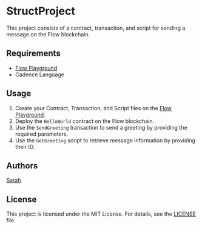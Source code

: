 # StructProject

This project consists of a contract, transaction, and script for sending a message on the Flow blockchain.

## Requirements

- [Flow Playground](https://play.flow.com/)
- Cadence Language

## Usage

1. Create your Contract, Transaction, and Script files on the [Flow Playground](https://play.flow.com/).
2. Deploy the `HelloWorld` contract on the Flow blockchain.
3. Use the `SendGreeting` transaction to send a greeting by providing the required parameters.
4. Use the `GetGreeting` script to retrieve message information by providing their ID.

## Authors

[Sarah](https://github.com/sarahannie/)

## License

This project is licensed under the MIT License. For details, see the [LICENSE](LICENSE) file.
